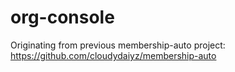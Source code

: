 # org-console
Originating from previous membership-auto project: https://github.com/cloudydaiyz/membership-auto
